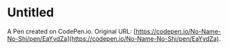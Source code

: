 # Untitled

A Pen created on CodePen.io. Original URL: [https://codepen.io/No-Name-No-Shi/pen/EaYvdZa](https://codepen.io/No-Name-No-Shi/pen/EaYvdZa).

